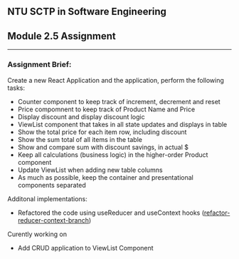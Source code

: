 ## NTU SCTP in Software Engineering

## Module 2.5 Assignment

---

### Assignment Brief:

Create a new React Application and the application, perform the following tasks:

- Counter component to keep track of increment, decrement and reset
- Price compomnent to keep track of Product Name and Price
- Display discount and display discount logic
- ViewList component that takes in all state updates and displays in table
- Show the total price for each item row, including discount
- Show the sum total of all items in the table
- Show and compare sum with discount savings, in actual $
- Keep all calculations (business logic) in the higher-order Product component
- Update ViewList when adding new table columns
- As much as possible, keep the container and presentational components separated

Additonal implementations:

- Refactored the code using useReducer and useContext hooks ([refactor-reducer-context-branch](https://github.com/JustenMX/ntu-price-cart-app/tree/a0af1b5637e6c812c1bf9528352c8a34c8ca629a "branch merge history"))

Curently working on

- Add CRUD application to ViewList Component
